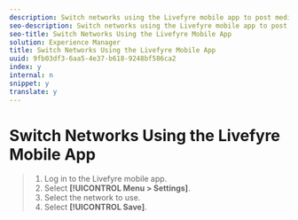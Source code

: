 ```yaml
---
description: Switch networks using the Livefyre mobile app to post media to different networks from anywhere.
seo-description: Switch networks using the Livefyre mobile app to post media to different networks from anywhere.
seo-title: Switch Networks Using the Livefyre Mobile App
solution: Experience Manager
title: Switch Networks Using the Livefyre Mobile App
uuid: 9fb03df3-6aa5-4e37-b618-9248bf586ca2
index: y
internal: n
snippet: y
translate: y
---
```


# Switch Networks Using the Livefyre Mobile App


>1. Log in to the Livefyre mobile app.
>1. Select **[!UICONTROL  Menu > Settings]**.
>1. Select the network to use.
>1. Select **[!UICONTROL  Save]**.

